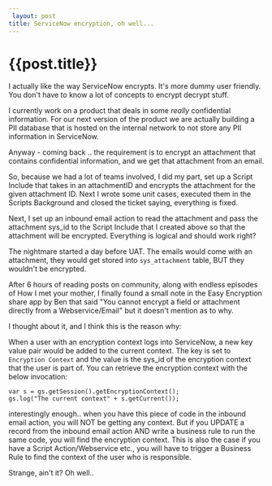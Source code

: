 ```yaml
---
 layout: post
title: ServiceNow encryption, oh well...
--- 
```

 {{post.title}}
======================================================
I actually like the way ServiceNow encrypts. It's more dummy user friendly. You don't have to know a lot of concepts to encrypt decrypt stuff.

I currently work on a product that deals in some _really_ confidential information. For our next version of the product we are actually building a PII database that is hosted on the internal network to not store any PII information in ServiceNow.

Anyway - coming back .. the requirement is to encrypt an attachment that contains confidential information, and we get that attachment from an email. 

So, because we had a lot of teams involved, I did my part, set up a Script Include that takes in an attachmentID and encrypts the attachment for the given attachment ID. Next I wrote some unit cases, executed them in the Scripts Background and closed the ticket saying, everything is fixed. 

Next, I set up an inbound email action to read the attachment and pass the attachment sys_id to the Script Include that I created above so that the attachment will be encrypted. Everything is logical and should work right?

The nightmare started a day before UAT. The emails would come with an attachment, they would get stored into `sys_attachment` table, BUT they wouldn't be encrypted. 

After 6 hours of reading posts on community, along with endless episodes of How I met your mother, I finally found a small note in the Easy Encryption share app by Ben that said "You cannot encrypt a field or attachment directly from a Webservice/Email" but it doesn't mention as to why.

I thought about it, and I think this is the reason why:

When a user with an encryption context logs into ServiceNow, a new key value pair would be added to the current context. The key is set to `Encryption Context` and the value is the sys_id of the encryption context that the user is part of. You can retrieve the encryption context with the below invocation:

    var s = gs.getSession().getEncryptionContext();
    gs.log("The current context" + s.getCurrent());

interestingly enough.. when you have this piece of code in the inbound email action, you will NOT be getting any context. But if you UPDATE a record from the inbound email action AND write a business rule to run the same code, you will find the encryption context. This is also the case if you have a Script Action/Webservice etc., you will have to trigger a Business Rule to find the context of the user who is responsible.

Strange, ain't it? Oh well..




